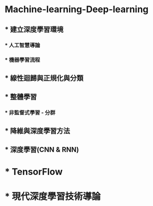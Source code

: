 # Machine-learning-Deep-learning

## * 建立深度學習環境
### * 人工智慧導論
### * 機器學習流程

## * 線性迴歸與正規化與分類

## * 整體學習
### * 非監督式學習 - 分群

## * 降維與深度學習方法

## * 深度學習(CNN & RNN)

# * TensorFlow

# * 現代深度學習技術導論
